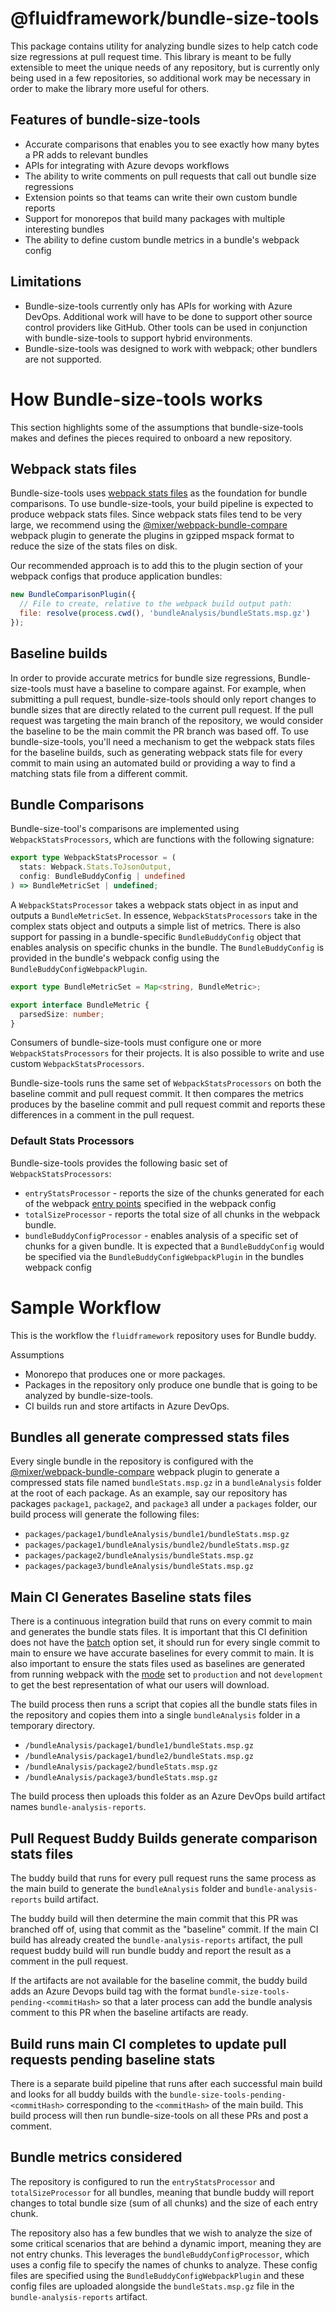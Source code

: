 # @fluidframework/bundle-size-tools

This package contains utility for analyzing bundle sizes to help catch code size regressions at pull request time. This library is meant to be fully extensible to meet the unique needs of any repository, but is currently only being used in a few repositories, so additional work may be necessary in order to make the library more useful for others.

## Features of bundle-size-tools

- Accurate comparisons that enables you to see exactly how many bytes a PR adds to relevant bundles
- APIs for integrating with Azure devops workflows
- The ability to write comments on pull requests that call out bundle size regressions
- Extension points so that teams can write their own custom bundle reports
- Support for monorepos that build many packages with multiple interesting bundles
- The ability to define custom bundle metrics in a bundle's webpack config

## Limitations

- Bundle-size-tools currently only has APIs for working with Azure DevOps.  Additional work will have to be done to support other source control providers like GitHub.  Other tools can be used in conjunction with bundle-size-tools to support hybrid environments.
- Bundle-size-tools was designed to work with webpack; other bundlers are not supported.

# How Bundle-size-tools works

This section highlights some of the assumptions that bundle-size-tools makes and defines the pieces required to onboard a new repository.

## Webpack stats files

Bundle-size-tools uses [webpack stats files](https://webpack.js.org/configuration/stats/) as the foundation for bundle comparisons. To use bundle-size-tools, your build pipeline is expected to produce webpack stats files. Since webpack stats files tend to be very large, we recommend using the [@mixer/webpack-bundle-compare](https://github.com/mixer/webpack-bundle-compare) webpack plugin to generate the plugins in gzipped mspack format to reduce the size of the stats files on disk.

Our recommended approach is to add this to the plugin section of your webpack configs that produce application bundles:

```javascript
new BundleComparisonPlugin({
  // File to create, relative to the webpack build output path:
  file: resolve(process.cwd(), 'bundleAnalysis/bundleStats.msp.gz')
});
```

## Baseline builds

In order to provide accurate metrics for bundle size regressions, Bundle-size-tools must have a baseline to compare against. For example, when submitting a pull request, bundle-size-tools should only report changes to bundle sizes that are directly related to the current pull request. If the pull request was targeting the main branch of the repository, we would consider the baseline to be the main commit the PR branch was based off. To use bundle-size-tools, you'll need a mechanism to get the webpack stats files for the baseline builds, such as generating webpack stats file for every commit to main using an automated build or providing a way to find a matching stats file from a different commit.

## Bundle Comparisons

Bundle-size-tool's comparisons are implemented using `WebpackStatsProcessors`, which are functions with the following signature:

```typescript
export type WebpackStatsProcessor = (
  stats: Webpack.Stats.ToJsonOutput,
  config: BundleBuddyConfig | undefined
) => BundleMetricSet | undefined;
```

A `WebpackStatsProcessor` takes a webpack stats object in as input and outputs a `BundleMetricSet`. In essence, `WebpackStatsProcessors` take in the complex stats object and outputs a simple list of metrics. There is also support for passing in a bundle-specific `BundleBuddyConfig` object that enables analysis on specific chunks in the bundle. The `BundleBuddyConfig` is provided in the bundle's webpack config using the `BundleBuddyConfigWebpackPlugin`.

```typescript
export type BundleMetricSet = Map<string, BundleMetric>;

export interface BundleMetric {
  parsedSize: number;
}
```

Consumers of bundle-size-tools must configure one or more `WebpackStatsProcessors` for their projects. It is also possible to write and use custom `WebpackStatsProcessors`.

Bundle-size-tools runs the same set of `WebpackStatsProcessors` on both the baseline commit and pull request commit. It then compares the metrics produces by the baseline commit and pull request commit and reports these differences in a comment in the pull request.

### Default Stats Processors

Bundle-size-tools provides the following basic set of `WebpackStatsProcessors`:

- `entryStatsProcessor` - reports the size of the chunks generated for each of the webpack [entry points](https://webpack.js.org/concepts/entry-points/) specified in the webpack config
- `totalSizeProcessor` - reports the total size of all chunks in the webpack bundle.
- `bundleBuddyConfigProcessor` - enables analysis of a specific set of chunks for a given bundle. It is expected that a `BundleBuddyConfig` would be specified via the `BundleBuddyConfigWebpackPlugin` in the bundles webpack config

# Sample Workflow

This is the workflow the `fluidframework` repository uses for Bundle buddy.

Assumptions

- Monorepo that produces one or more packages.
- Packages in the repository only produce one bundle that is going to be analyzed by bundle-size-tools.
- CI builds run and store artifacts in Azure DevOps.

## Bundles all generate compressed stats files

Every single bundle in the repository is configured with the [@mixer/webpack-bundle-compare](https://github.com/mixer/webpack-bundle-compare) webpack plugin to generate a compressed stats file named `bundleStats.msp.gz` in a `bundleAnalysis` folder at the root of each package. As an example, say our repository has packages `package1`, `package2`, and `package3` all under a `packages` folder, our build process will generate
the following files:

- `packages/package1/bundleAnalysis/bundle1/bundleStats.msp.gz`
- `packages/package1/bundleAnalysis/bundle2/bundleStats.msp.gz`
- `packages/package2/bundleAnalysis/bundleStats.msp.gz`
- `packages/package3/bundleAnalysis/bundleStats.msp.gz`

## Main CI Generates Baseline stats files

There is a continuous integration build that runs on every commit to main and generates the bundle stats files. It is important that this CI definition does not have the [batch](https://docs.microsoft.com/en-us/azure/devops/pipelines/yaml-schema?view=azure-devops&tabs=schema%2Cparameter-schema) option set, it should run for every single commit to main to ensure we have accurate baselines for every commit to main. It is also important to ensure the stats files used as baselines are generated from running webpack with the [mode](https://webpack.js.org/configuration/mode/) set to `production` and not `development` to get the best representation of what our users will download.

The build process then runs a script that copies all the bundle stats files in the repository and copies them into a single `bundleAnalysis` folder in a temporary directory.

- `/bundleAnalysis/package1/bundle1/bundleStats.msp.gz`
- `/bundleAnalysis/package1/bundle2/bundleStats.msp.gz`
- `/bundleAnalysis/package2/bundleStats.msp.gz`
- `/bundleAnalysis/package3/bundleStats.msp.gz`

The build process then uploads this folder as an Azure DevOps build artifact names `bundle-analysis-reports`.

## Pull Request Buddy Builds generate comparison stats files

The buddy build that runs for every pull request runs the same process as the main build to generate the `bundleAnalysis` folder and `bundle-analysis-reports` build artifact.

The buddy build will then determine the main commit that this PR was branched off of, using that commit as the "baseline" commit. If the main CI build has already created the `bundle-analysis-reports` artifact, the pull request buddy build will run bundle buddy and report the result as a comment in the pull request.

If the artifacts are not available for the baseline commit, the buddy build adds an Azure Devops build tag with the format `bundle-size-tools-pending-<commitHash>` so that a later process can add the bundle analysis comment to this PR when the baseline artifacts are ready.

## Build runs main CI completes to update pull requests pending baseline stats

There is a separate build pipeline that runs after each successful main build and looks for all buddy builds with the `bundle-size-tools-pending-<commitHash>` corresponding to the `<commitHash>` of the main build. This build process will then run bundle-size-tools on all these PRs and post a comment.

## Bundle metrics considered

The repository is configured to run the `entryStatsProcessor` and `totalSizeProcessor` for all bundles, meaning that bundle buddy will report changes to total bundle size (sum of all chunks) and the size of each entry chunk.

The repository also has a few bundles that we wish to analyze the size of some critical scenarios that are behind a dynamic import, meaning they are not entry chunks. This leverages the `bundleBuddyConfigProcessor`, which uses a config file to specify the names of chunks to analyze. These config files are specified using the `BundleBuddyConfigWebpackPlugin` and these config files are uploaded alongside the `bundleStats.msp.gz` file in the `bundle-analysis-reports` artifact.
